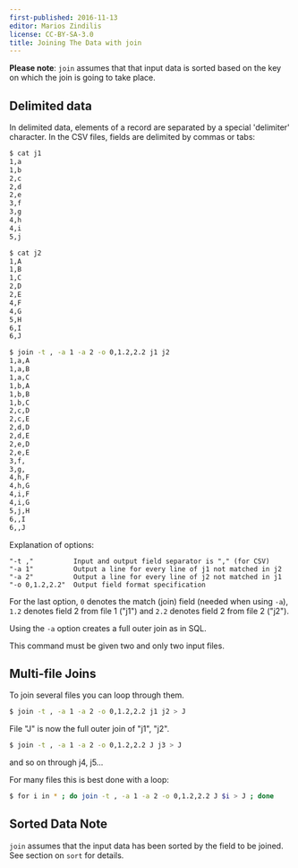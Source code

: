 ```yaml
---
first-published: 2016-11-13
editor: Marios Zindilis
license: CC-BY-SA-3.0
title: Joining The Data with join
---
```


**Please note**: `join` assumes that that input data is sorted based on the key 
on which the join is going to take place.

## Delimited data ##

In delimited data, elements of a record are separated by a special 'delimiter' 
character. In the CSV files, fields are delimited by commas or tabs:

```bash
$ cat j1
1,a
1,b
2,c
2,d
2,e
3,f
3,g
4,h
4,i
5,j
```

```bash
$ cat j2
1,A
1,B
1,C
2,D
2,E
4,F
4,G
5,H
6,I
6,J
```

```bash
$ join -t , -a 1 -a 2 -o 0,1.2,2.2 j1 j2
1,a,A
1,a,B
1,a,C
1,b,A
1,b,B
1,b,C
2,c,D
2,c,E
2,d,D
2,d,E
2,e,D
2,e,E
3,f,
3,g,
4,h,F
4,h,G
4,i,F
4,i,G
5,j,H
6,,I
6,,J
```

Explanation of options:

    "-t ,"          Input and output field separator is "," (for CSV)
    "-a 1"          Output a line for every line of j1 not matched in j2
    "-a 2"          Output a line for every line of j2 not matched in j1
    "-o 0,1.2,2.2"  Output field format specification

For the last option, `0` denotes the match (join) field (needed when using 
`-a`), `1.2` denotes field 2 from file 1 ("j1") and `2.2` denotes field 2 from 
file 2 ("j2").

Using the `-a` option creates a full outer join as in SQL.

This command must be given two and only two input files.

## Multi-file Joins ##

To join several files you can loop through them.

```bash
$ join -t , -a 1 -a 2 -o 0,1.2,2.2 j1 j2 > J
```


File "J" is now the full outer join of "j1", "j2".

```bash
$ join -t , -a 1 -a 2 -o 0,1.2,2.2 J j3 > J
```

and so on through j4, j5&hellip;

For many files this is best done with a loop:

```bash
$ for i in * ; do join -t , -a 1 -a 2 -o 0,1.2,2.2 J $i > J ; done
```

## Sorted Data Note ##

`join` assumes that the input data has been sorted by the field to be joined. 
See section on `sort` for details.

